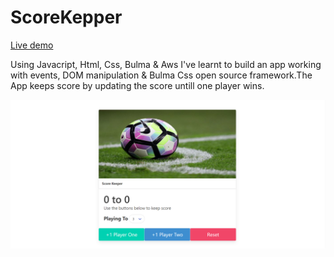 # ScoreKepper

[Live demo](http://scorekeeper-bulma.s3-website.eu-west-2.amazonaws.com/)

Using Javacript, Html, Css, Bulma & Aws I've learnt to build an app working with events, DOM manipulation & Bulma Css open source framework.The App keeps score by updating the score untill one player wins.

![This is an image](https://github.com/Gonzalo6282/ScoreKeeper/blob/main/scorekeeper.png)


